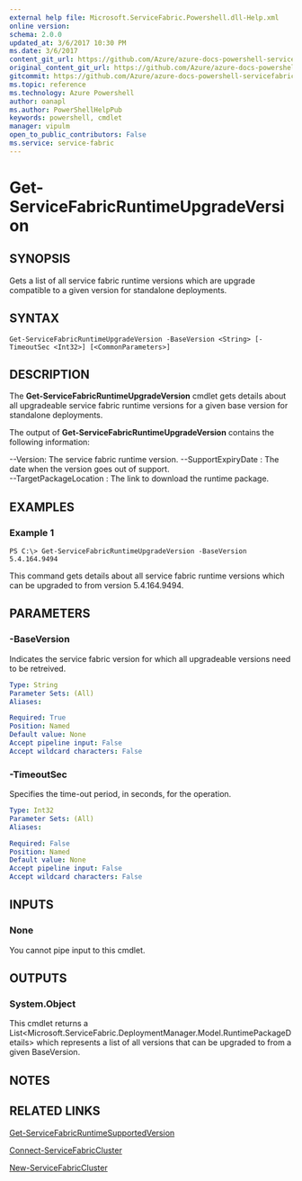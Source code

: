 ```yaml
---
external help file: Microsoft.ServiceFabric.Powershell.dll-Help.xml
online version: 
schema: 2.0.0
updated_at: 3/6/2017 10:30 PM
ms.date: 3/6/2017
content_git_url: https://github.com/Azure/azure-docs-powershell-servicefabric/blob/master/Service-Fabric-cmdlets/ServiceFabric/vlatest/Get-ServiceFabricRuntimeUpgradeVersion.md
original_content_git_url: https://github.com/Azure/azure-docs-powershell-servicefabric/blob/master/Service-Fabric-cmdlets/ServiceFabric/vlatest/Get-ServiceFabricRuntimeUpgradeVersion.md
gitcommit: https://github.com/Azure/azure-docs-powershell-servicefabric/blob/f316a90f932ebcb7312c516e5fc173dc4b1bc762/Service-Fabric-cmdlets/ServiceFabric/vlatest/Get-ServiceFabricRuntimeUpgradeVersion.md
ms.topic: reference
ms.technology: Azure Powershell
author: oanapl
ms.author: PowerShellHelpPub
keywords: powershell, cmdlet
manager: vipulm
open_to_public_contributors: False
ms.service: service-fabric
---
```


# Get-ServiceFabricRuntimeUpgradeVersion

## SYNOPSIS
Gets a list of all service fabric runtime versions which are upgrade compatible to a given version for standalone deployments.

## SYNTAX

```
Get-ServiceFabricRuntimeUpgradeVersion -BaseVersion <String> [-TimeoutSec <Int32>] [<CommonParameters>]
```

## DESCRIPTION
The **Get-ServiceFabricRuntimeUpgradeVersion** cmdlet gets details about all upgradeable service fabric runtime versions for a given base version for standalone deployments.

The output of **Get-ServiceFabricRuntimeUpgradeVersion** contains the following information:

--Version: The service fabric runtime version.
--SupportExpiryDate : The date when the version goes out of support.      
--TargetPackageLocation : The link to download the runtime package.

## EXAMPLES

### Example 1
```
PS C:\> Get-ServiceFabricRuntimeUpgradeVersion -BaseVersion 5.4.164.9494
```

This command gets details about all service fabric runtime versions which can be upgraded to from version 5.4.164.9494.

## PARAMETERS

### -BaseVersion
Indicates the service fabric version for which all upgradeable versions need to be retreived.

```yaml
Type: String
Parameter Sets: (All)
Aliases: 

Required: True
Position: Named
Default value: None
Accept pipeline input: False
Accept wildcard characters: False
```

### -TimeoutSec
Specifies the time-out period, in seconds, for the operation.

```yaml
Type: Int32
Parameter Sets: (All)
Aliases: 

Required: False
Position: Named
Default value: None
Accept pipeline input: False
Accept wildcard characters: False
```

## INPUTS

### None
You cannot pipe input to this cmdlet.

## OUTPUTS

### System.Object
This cmdlet returns a List<Microsoft.ServiceFabric.DeploymentManager.Model.RuntimePackageDetails> which represents a list of all versions that can be upgraded to from a given BaseVersion.

## NOTES

## RELATED LINKS

[Get-ServiceFabricRuntimeSupportedVersion](xref:ServiceFabric/vlatest/Get-ServiceFabricRuntimeSupportedVersion.md)

[Connect-ServiceFabricCluster](xref:ServiceFabric/vlatest/Connect-ServiceFabricCluster.md)

[New-ServiceFabricCluster](xref:ServiceFabric/vlatest/New-ServiceFabricCluster.md)

